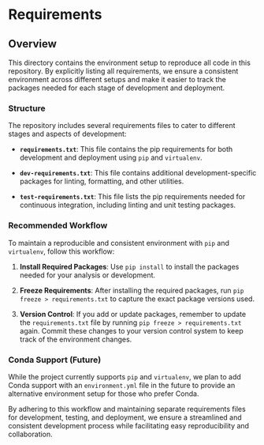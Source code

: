 # Requirements

## Overview
This directory contains the environment setup to reproduce all code in this repository. By explicitly listing all requirements, we ensure a consistent environment across different setups and make it easier to track the packages needed for each stage of development and deployment.

### Structure
The repository includes several requirements files to cater to different stages and aspects of development:

- **`requirements.txt`**: This file contains the pip requirements for both development and deployment using `pip` and `virtualenv`.

- **`dev-requirements.txt`**: This file contains additional development-specific packages for linting, formatting, and other utilities.

- **`test-requirements.txt`**: This file lists the pip requirements needed for continuous integration, including linting and unit testing packages.

### Recommended Workflow
To maintain a reproducible and consistent environment with `pip` and `virtualenv`, follow this workflow:

1. **Install Required Packages**: Use `pip install` to install the packages needed for your analysis or development.
  
2. **Freeze Requirements**: After installing the required packages, run `pip freeze > requirements.txt` to capture the exact package versions used.
  
3. **Version Control**: If you add or update packages, remember to update the `requirements.txt` file by running `pip freeze > requirements.txt` again. Commit these changes to your version control system to keep track of the environment changes.

### Conda Support (Future)
While the project currently supports `pip` and `virtualenv`, we plan to add Conda support with an `environment.yml` file in the future to provide an alternative environment setup for those who prefer Conda.

By adhering to this workflow and maintaining separate requirements files for development, testing, and deployment, we ensure a streamlined and consistent development process while facilitating easy reproducibility and collaboration.
